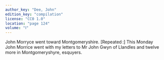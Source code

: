 ```yaml
---
author_key: "Dee, John"
edition_key: "compilation"
license: "CC0 1.0"
location: "page 124"
volume: "Ⅰ"
---
```

John Morryce went toward Montgomeryshire. [Repeated :] This Monday John Morrice
went with my letters to Mr John Gwyn of Llandles and twelve more in
Montgomeryshyre, esquyers.
